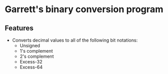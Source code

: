 # Garrett's binary conversion program

## Features

+ Converts decimal values to all of the following bit notations:
  + Unsigned
  + 1's complement
  + 2's complement
  + Excess-32
  + Excess-64
